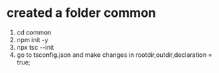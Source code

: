 # created a folder common
1) cd common
2) npm init -y
3) npx tsc --init
4) go to tsconfig.json and make changes in
 rootdir,outdir,declaration = true;
